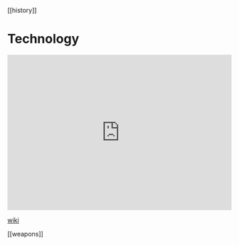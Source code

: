 [[history]]
# Technology
<iframe width="100%" height="350" frameborder="0" allow="accelerometer; autoplay; clipboard-write; encrypted-media; gyroscope; picture-in-picture" allowfullscreen src="https://en.wikipedia.org/wiki/Proto-Indo-European-society#Technology"></iframe>

[wiki](https://en.wikipedia.org/wiki/Proto-Indo-European-society#Technology)

[[weapons]]
